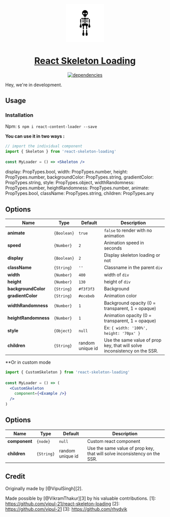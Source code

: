 <!-- Logo -->
<p align="center">
  <a href="#">
    <img height="120" width="120" background="#fff" src="./docs/logoo.svg">
  </a>
</p>

<!-- Name -->
<h1 align="center">
  <a href="#">React Skeleton Loading</a>
</h1>

<!-- Badges -->
<p align="center">
<a href="#">
  <img alt="dependencies" src="https://img.shields.io/badge/dependencies-0-brightgreen.svg" />
</a>

</p>

Hey, we're in development.
## Usage

### Installation

Npm: `$ npm i react-content-loader --save`

**You can use it in two ways :**

```jsx
// import the individual component
import { Skeleton } from 'react-skeleton-loading'

const MyLoader = () => <Skeleton />
```

display: PropTypes.bool,
width: PropTypes.number,
height: PropTypes.number,
backgroundColor: PropTypes.string,
gradientColor: PropTypes.string,
style: PropTypes.object,
widthRandomness: PropTypes.number,
heightRandomness: PropTypes.number,
animate: PropTypes.bool,
className: PropTypes.string,
children: PropTypes.any

## Options

| Name                    | Type        | Default          | Description                                                |
| ----------------------- | ----------- | ---------------- | ---------------------------------------------------------- |
| **animate**             | `{Boolean}` | `true`           | `false` to render with no animation                        |
| **speed**               | `{Number}`  | `2`              | Animation speed in seconds                                 |
| **display**               | `{Boolean}`  | `2`              | Display skeleton loading or not                                 |
| **className**           | `{String}`  | `''`             | Classname in the parent `div`                                  |
| **width**               | `{Number}`  | `400`            | width of `div`                                |
| **height**              | `{Number}`  | `130`            | height of `div`                                 |
| **backgroundColor**        | `{String}`  | `#f3f3f3`        | Background                                                 |
| **gradientColor**      | `{String}`  | `#ecebeb`        | Animation color                                            |
| **widthRandomness**      | `{Number}`  | `1`              | Background opacity (0 = transparent, 1 = opaque)           |
| **heightRandomness**    | `{Number}`  | `1`              | Animation opacity (0 = transparent, 1 = opaque)            |
| **style**               | `{Object}`  | `null`           | Ex: `{ width: '100%', height: '70px' }`                                |
| **children**           | `{String}`  | random unique id | Use the same value of prop key, that will solve inconsistency on the SSR. |


**Or in custom mode

```jsx
import { CustomSkeleton } from 'react-skeleton-loading'

const MyLoader = () => (
  <CustomSkeleton
    component={<Example />}
  />
)
```

## Options


| Name                    | Type        | Default          | Description                                                |
| ----------------------- | ----------- | ---------------- | ---------------------------------------------------------- |
| **component**               | `{node}`  | `null`           | Custom react component                          |
| **children**           | `{String}`  | random unique id | Use the same value of prop key, that will solve inconsistency on the SSR. |


## Credit

Originally made by [@VipulSingh][2].

Made possible by [@VikramThakur][3] by his valuable contributions.
[1]: https://github.com/vipul-21/react-skeleton-loading
[2]: https://github.com/vipul-21
[3]: https://github.com/rhydvik
